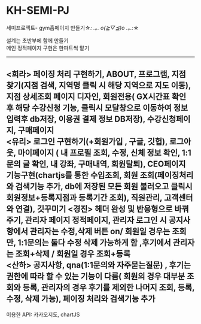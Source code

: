 # KH-SEMI-PJ
세미프로젝트- gym홈페이지 만들기☆*: .｡. o(≧▽≦)o .｡.:*☆

설계는 초반부에 함께 만들기
<br>
메인 정적페이지 구현은 한파트씩 맡기
<br>
<hr>

<희라>
페이징 처리 구현하기, ABOUT, 프로그램, 지점 찾기(지점 검색, 지역명 클릭 시 해당 지역으로 지도 이동), 지점 상세조회 페이지 디자인, 회원전용( GX시간표 확인 후 해당 수강신청 기능, 클릭시 모달창으로 이동하여 정보 입력후 db저장, 이용권 결제 정보 DB저장), 수강신청페이지, 구매페이지 
<br>
<유리>
로그인 구현하기(+회원가입 , 구글, 깃헙), 로그아웃, 마이페이지 ( 내 프로필 조회, 수정, 신체 정보 확인, 1:1 문의 글 확인, 내 강좌, 구매내역, 회원탈퇴), CEO페이지 기능구현(chartjs를 통한 수입조회, 회원 조회(페이징처리와 검색기능 추가, db에 저장된 모든 회원 불러오고 클릭시 회원정보+등록지점과 등록기간 조회), 직원관리, 고객센터와 연결), 깃꾸미기
<경진>
헤더 완성 및 반응형으로 바꿔주기,  관리자 페이지 정적페이지, 관리자 로그인 시 공지사항에서 관리자는 수정,삭제 버튼 on/ 회원일 경우는 조회만, 1:1문의는 둘다 수정 삭제 가능하게 함
,후기에서 관리자는 조회+삭제  / 회원일 경우 조회+등록 
<br>
<산하>
공지사항, qna(1:1문의와 자주묻는질문) , 후기는 권한에 따라 할 수 있는 기능이 다름( 회원의 경우 대부분 조회와 등록, 관리자의 경우 후기를 제외한 나머지 조회, 등록, 수정, 삭제 가능), 페이징 처리와 검색기능 추가
<br>
--------------------------------------------------------------------------------------------------------------------
이용한 API: 카카오지도, chartJS
